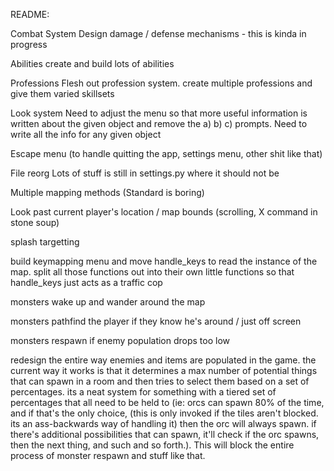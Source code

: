 README:

Combat System
	Design damage / defense mechanisms - this is kinda in progress

Abilities
	create and build lots of abilities

Professions
	Flesh out profession system. create multiple professions and give them varied skillsets

Look system
	Need to adjust the menu so that more useful information is written about the given object and remove the a) b) c) prompts.
	Need to write all the info for any given object

Escape menu (to handle quitting the app, settings menu, other shit like that)

File reorg
	Lots of stuff is still in settings.py where it should not be

Multiple mapping methods (Standard is boring)

Look past current player's location / map bounds (scrolling, X command in stone soup)

splash targetting

build keymapping menu and move handle_keys to read the instance of the map. split all those functions out into their own little functions
	so that handle_keys just acts as a traffic cop

monsters wake up and wander around the map

monsters pathfind the player if they know he's around / just off screen

monsters respawn if enemy population drops too low

redesign the entire way enemies and items are populated in the game. the current way it works is that it determines a max number of potential things that can spawn in a room and then tries to select them based on a set of percentages. its a neat system for something with a tiered set of percentages that all need to be held to (ie: orcs can spawn 80% of the time, and if that's the only choice, (this is only invoked if the tiles aren't blocked. its an ass-backwards way of handling it) then the orc will always spawn. if there's additional possibilities that can spawn, it'll check if the orc spawns, then the next thing, and such and so forth.). This will block the entire process of monster respawn and stuff like that.